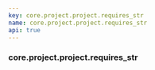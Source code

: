 ```yaml
---
key: core.project.project.requires_str
name: core.project.project.requires_str
api: true
---
```


### core.project.project.requires_str
